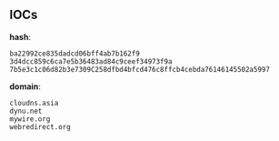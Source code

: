 
## IOCs

__hash__:

```text
ba22992ce835dadcd06bff4ab7b162f9
3d4dcc859c6ca7e5b36483ad84c9ceef34973f9a
7b5e3c1c06d82b3e7309C258dfbd4bfcd476c8ffcb4cebda76146145502a5997
```
__domain__:

```text
cloudns.asia
dynu.net
mywire.org
webredirect.org
```